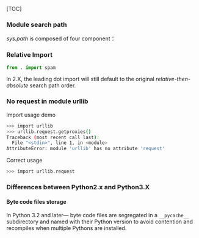 [TOC]

### Module search path

*sys.path* is composed of four component：

### Relative Import

```python
from . import spam
```

In 2.X, the leading dot import will still default to the original *relative-then-
absolute* search path order.

### No request in module urllib

Import usage demo

```bash
>>> import urllib
>>> urllib.request.getproxies()
Traceback (most recent call last):
  File "<stdin>", line 1, in <module>
AttributeError: module 'urllib' has no attribute 'request'
```

Correct usage

```bash
>>> import urllib.request
```

### Differences between Python2.x and Python3.X

#### Byte code files storage

In Python 3.2 and later—
byte code files are segregated in a `__pycache__` subdirectory and named with their
Python version to avoid contention and recompiles when multiple Pythons are
installed.

